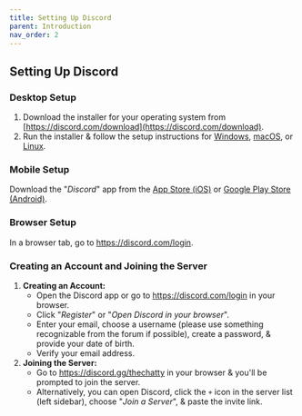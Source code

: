 ```yaml
---
title: Setting Up Discord
parent: Introduction
nav_order: 2
---
```

## Setting Up Discord

### Desktop Setup

1.  Download the installer for your operating system from [https://discord.com/download](https://discord.com/download).
2.  Run the installer & follow the setup instructions for [Windows](https://support.discord.com/hc/en-us/articles/360034561191-Desktop-Installation-Guide#h_01HD1PCA2S1V6J8M981210BZCS), [macOS](https://support.discord.com/hc/en-us/articles/360034561191-Desktop-Installation-Guide#h_01HD1PCA2SSG11NPMD4W1NY2Y6), or [Linux](https://support.discord.com/hc/en-us/articles/360034561191-Desktop-Installation-Guide#h_01HD1PCA2SYG455Z4B4E0HWRB1).

### Mobile Setup

Download the "_Discord_" app from the [App Store (iOS)](https://apps.apple.com/us/app/discord-talk-play-hang-out/id985746746) or [Google Play Store (Android)](https://play.google.com/store/apps/details?id=com.discord).

### Browser Setup

In a browser tab, go to <https://discord.com/login>.

### Creating an Account and Joining the Server

1.  **Creating an Account:**
    *   Open the Discord app or go to <https://discord.com/login> in your browser.
    *   Click "_Register_" or "_Open Discord in your browser_".
    *   Enter your email, choose a username (please use something recognizable from the forum if possible), create a password, & provide your date of birth.
    *   Verify your email address.
2.  **Joining the Server:**
    *   Go to <https://discord.gg/thechatty> in your browser & you'll be prompted to join the server.
    *   Alternatively, you can open Discord, click the `+` icon in the server list (left sidebar), choose "_Join a Server_", & paste the invite link.